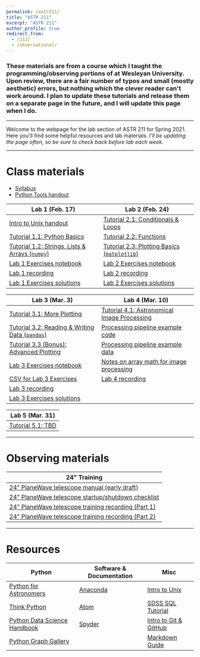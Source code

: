 ```yaml
---
permalink: /astr211/
title: "ASTR 211"
excerpt: "ASTR 211"
author_profile: true
redirect_from: 
  - /211/
  - /observational/
---
```


### These materials are from a course which I taught the programming/observing portions of at Wesleyan University. Upon review, there are a fair number of typos and small (mostly aesthetic) errors, but nothing which the clever reader can't work around. I plan to update these tutorials and release them on a separate page in the future, and I will update this page when I do.

***

Welcome to the webpage for the lab section of ASTR 211 for Spring 2021. Here you'll find some helpful resources and lab materials. _I'll be updating the page often, so be sure to check back before lab each week._

***

# Class materials

- [Syllabus](https://mvtea.github.io/files/syllabus.pdf)
- [Python Tools handout](https://mvtea.github.io/files/python-tools.pdf)


| Lab 1 (Feb. 17)                                                                                       | Lab 2 (Feb. 24)                                |
| ----------------------------------------------------------------------------------------------------- | ---------------------------------------------- |
| [Intro to Unix handout](https://mvtea.github.io/files/unix-intro.pdf)                                 | [Tutorial 2.1: Conditionals & Loops](https://mvtea.github.io/files/astr211_tut2-1.ipynb)             |
| [Tutorial 1.1: Python Basics](https://mvtea.github.io/files/astr211_tut1-1.ipynb)            | [Tutorial 2.2: Functions](https://mvtea.github.io/files/astr211_tut2-2.ipynb)                        |
| [Tutorial 1.2: Strings, Lists & Arrays (`numpy`)](https://mvtea.github.io/files/astr211_tut1-2.ipynb)  | [Tutorial 2.3: Plotting Basics (`matplotlib`)](https://mvtea.github.io/files/astr211_tut2-3.ipynb) |
| [Lab 1 Exercises notebook](https://mvtea.github.io/files/ASTR211_Lab1-1.ipynb)                        | [Lab 2 Exercises notebook](https://mvtea.github.io/files/astr211_lab2-exercises.ipynb)               |
| [Lab 1 recording](https://www.youtube.com/watch?v=IW92rW3L__g)                                        | [Lab 2 recording](https://www.youtube.com/watch?v=LZnPkxZJN9M)                                       |
| [Lab 1 Exercises solutions](https://mvtea.github.io/files/ASTR211_Lab1-Key.ipynb)                     | [Lab 2 Exercises solutions](https://mvtea.github.io/files/astr211_lab2-exercises-KEY.ipynb)          |

|  Lab 3 (Mar. 3) | Lab 4 (Mar. 10) |
| --------------- | --------------- |
| [Tutorial 3.1: More Plotting](https://mvtea.github.io/files/astr211_tut3-1.ipynb) | [Tutorial 4.1: Astronomical Image Processing](https://mvtea.github.io/files/astr211_tut4-1.ipynb) |
| [Tutorial 3.2: Reading & Writing Data (`pandas`)](https://mvtea.github.io/files/astr211_tut3-2.ipynb) | [Processing pipeline example code](https://mvtea.github.io/files/image_proc.py) |
| [Tutorial 3.3 (Bonus): Advanced Plotting](https://mvtea.github.io/files/astr211_tut3-3_bonus.ipynb) | [Processing pipeline example data](https://drive.google.com/drive/folders/1hSMoCBUQ3r10gUVYxBO-MmaKwmeP_ssW?usp=sharing) |
| [Lab 3 Exercises notebook](https://mvtea.github.io/files/astr211-lab3-exercises.ipynb) | [Notes on array math for image processing](https://mvtea.github.io/files/improc.pdf)
| [CSV for Lab 3 Exercises](https://mvtea.github.io/files/sample-hr.csv) | [Lab 4 recording](https://www.youtube.com/watch?v=DoaL8nnhAyg) |
| [Lab 3 recording](https://www.youtube.com/watch?v=aTkBYALUwZ0) |
| [Lab 3 Exercises solutions]() |

| Lab 5 (Mar. 31) |
| --------------- |
| [Tutorial 5.1: TBD]() |

***

# Observing materials

| 24" Training |
| ------------------- | 
| [24" PlaneWave telescope manual (early draft)](https://mvtea.github.io/files/24inch-startup.pdf) |
| [24" PlaneWave telescope startup/shutdown checklist](https://mvtea.github.io/files/24inch-manual-draft.pdf) |
| [24" PlaneWave telescope training recording (Part 1)](https://www.youtube.com/watch?v=Nw7SzVBF__s) |
| [24" PlaneWave telescope training recording (Part 2)](https://www.youtube.com/watch?v=d9Q4y5ovrWU) |

***

# Resources

| Python | Software & Documentation | Misc |
| ------ | ------------------------ | ---- |
| [Python for Astronomers](https://prappleizer.github.io/)| [Anaconda](https://www.anaconda.com/) | [Intro to Unix](http://www.ee.surrey.ac.uk/Teaching/Unix/) |
| [Think Python](https://greenteapress.com/wp/think-python/)  | [Atom](https://atom.io/) | [SDSS SQL Tutorial](http://skyserver.sdss.org/dr9/en/help/howto/search/) |
| [Python Data Science Handbook](https://jakevdp.github.io/PythonDataScienceHandbook/) | [Spyder](https://www.spyder-ide.org/) | [Intro to Git & GitHub](https://product.hubspot.com/blog/git-and-github-tutorial-for-beginners) |
| [Python Graph Gallery](https://python-graph-gallery.com/) | | [Markdown Guide](https://www.markdownguide.org/) |

